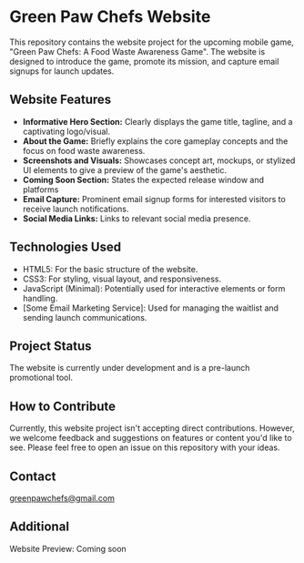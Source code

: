 # Green Paw Chefs Website
This repository contains the website project for the upcoming mobile game, "Green Paw Chefs: A Food Waste Awareness Game". The website is designed to introduce the game, promote its mission, and capture email signups for launch updates.

## Website Features
- **Informative Hero Section:** Clearly displays the game title, tagline, and a captivating logo/visual.
- **About the Game:** Briefly explains the core gameplay concepts and the focus on food waste awareness.
- **Screenshots and Visuals:** Showcases concept art, mockups, or stylized UI elements to give a preview of the game's aesthetic.
- **Coming Soon Section:** States the expected release window and platforms
- **Email Capture:** Prominent email signup forms for interested visitors to receive launch notifications.
- **Social Media Links:** Links to relevant social media presence.

## Technologies Used
- HTML5: For the basic structure of the website.
- CSS3: For styling, visual layout, and responsiveness.
- JavaScript (Minimal): Potentially used for interactive elements or form handling.
- [Some Email Marketing Service]: Used for managing the waitlist and sending launch communications.

## Project Status
The website is currently under development and is a pre-launch promotional tool.

## How to Contribute
Currently, this website project isn't accepting direct contributions. However, we welcome feedback and suggestions on features or content you'd like to see. Please feel free to open an issue on this repository with your ideas.

## Contact
greenpawchefs@gmail.com

## Additional
Website Preview: Coming soon

